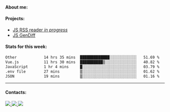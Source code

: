 #### About me:

#### Projects:
- [JS RSS reader *in progress*](https://github.com/GKoil/frontend-project-lvl3)
- [JS GenDiff](https://github.com/GKoil/GenDiff)

#### Stats for this week:
<!--START_SECTION:waka-->

```txt
Other            14 hrs 35 mins  █████████████░░░░░░░░░░░░   51.69 %
Vue.js           11 hrs 30 mins  ██████████▒░░░░░░░░░░░░░░   40.82 %
JavaScript       1 hr 4 mins     █░░░░░░░░░░░░░░░░░░░░░░░░   03.79 %
.env file        27 mins         ▒░░░░░░░░░░░░░░░░░░░░░░░░   01.62 %
JSON             19 mins         ▒░░░░░░░░░░░░░░░░░░░░░░░░   01.16 %
```

<!--END_SECTION:waka-->
---
#### Contacts:

<a target='_blank' title='LinkedIn' href="https://www.linkedin.com/in/gkoil/">
  <img src="https://img.shields.io/badge/LinkedIn-0077B5?style=for-the-badge&logo=linkedin&logoColor=white" />
</a>
<a target='_blank' title='Telegram' href="https://t.me/gkoil">
  <img src="https://img.shields.io/badge/Telegram-2CA5E0?style=for-the-badge&logo=telegram&logoColor=white" />
</a>
<a target='_blank' title='Gmail' href="mailto: gk.grigorev@gmail.com">
  <img src="https://img.shields.io/badge/Gmail-D14836?style=for-the-badge&logo=gmail&logoColor=white" />
</a>

